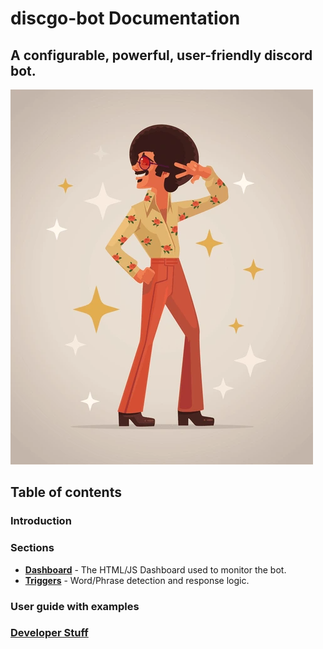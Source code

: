 # discgo-bot Documentation

## A configurable, powerful, user-friendly discord bot.
![alt text](image.png)

## Table of contents
### Introduction

### Sections
* **[Dashboard](./components/dashboard.md)** - The HTML/JS Dashboard used to monitor the bot.
* **[Triggers](./components/triggers.md)** - Word/Phrase detection and response logic.

### User guide with examples

### [Developer Stuff](./developer)
